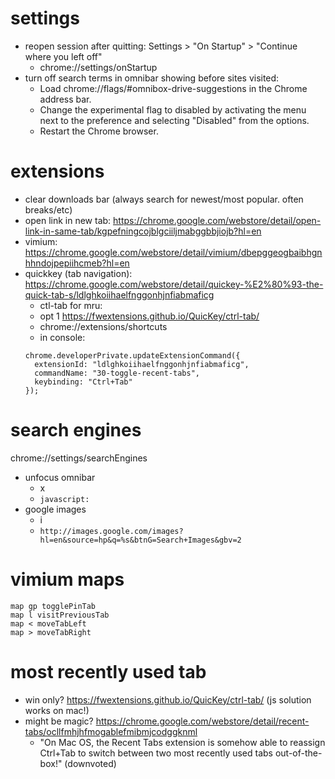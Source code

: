 # settings
* reopen session after quitting: Settings > "On Startup" > "Continue where you left off" 
  * chrome://settings/onStartup
* turn off search terms in omnibar showing before sites visited: 
  * Load chrome://flags/#omnibox-drive-suggestions in the Chrome address bar.
  * Change the experimental flag to disabled by activating the menu next to the preference and selecting "Disabled" from the options.
  * Restart the Chrome browser.

# extensions
* clear downloads bar (always search for newest/most popular. often breaks/etc)
* open link in new tab: https://chrome.google.com/webstore/detail/open-link-in-same-tab/kgpefningcojblgciiljmabggbbjiojb?hl=en
* vimium: https://chrome.google.com/webstore/detail/vimium/dbepggeogbaibhgnhhndojpepiihcmeb?hl=en
* quickkey (tab navigation): https://chrome.google.com/webstore/detail/quickey-%E2%80%93-the-quick-tab-s/ldlghkoiihaelfnggonhjnfiabmaficg
  * ctl-tab for mru: 
  * opt 1 https://fwextensions.github.io/QuicKey/ctrl-tab/
  * chrome://extensions/shortcuts
  * in console:
  ```
  chrome.developerPrivate.updateExtensionCommand({
    extensionId: "ldlghkoiihaelfnggonhjnfiabmaficg",
    commandName: "30-toggle-recent-tabs",
    keybinding: "Ctrl+Tab"
  });
  ```
  

# search engines
chrome://settings/searchEngines
* unfocus omnibar
  * x
  * `javascript:`
* google images
  * i
  * `http://images.google.com/images?hl=en&source=hp&q=%s&btnG=Search+Images&gbv=2`
  
  
# vimium maps
```
map gp togglePinTab
map l visitPreviousTab
map < moveTabLeft
map > moveTabRight
```


# most recently used tab
* win only? https://fwextensions.github.io/QuicKey/ctrl-tab/ (js solution works on mac!)
* might be magic? https://chrome.google.com/webstore/detail/recent-tabs/ocllfmhjhfmogablefmibmjcodggknml
  * "On Mac OS, the Recent Tabs extension is somehow able to reassign Ctrl+Tab to switch between two most recently used tabs out-of-the-box!" (downvoted)
